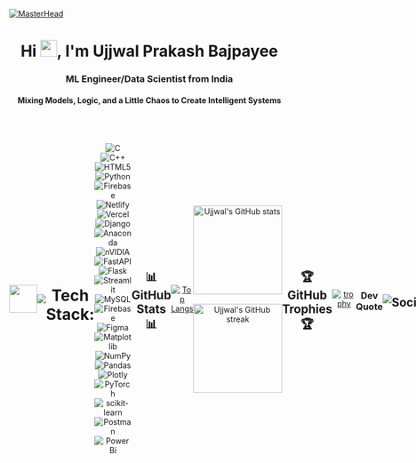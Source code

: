 [![MasterHead](https://github.blog/wp-content/uploads/2020/12/102393310-07478b80-3f8d-11eb-84eb-392d555ebd29.png?resize=1200%2C530)](https://Mohit138928.io)
<h1 align="center">Hi <img src="https://em-content.zobj.net/source/animated-noto-color-emoji/356/waving-hand_1f44b.gif" width="30"/>, I'm Ujjwal Prakash Bajpayee</h1>
<h3 align="center">ML Engineer/Data Scientist from India</h3>
<h4 align="center">Mixing Models, Logic, and a Little Chaos to Create Intelligent Systems</h4>


<div align="center" style="display:flex;flex-direction:row;align-items:center">
</p>
<img style="max-height: inherit; height:50px; "src="https://media.giphy.com/media/WUlplcMpOCEmTGBtBW/giphy.gif" >


![](https://komarev.com/ghpvc/?username=Ujjwal-Bajpayee)

#  Tech Stack:
![C](https://img.shields.io/badge/c-%2300599C.svg?style=plastic&logo=c&logoColor=white) ![C++](https://img.shields.io/badge/c++-%2300599C.svg?style=plastic&logo=c%2B%2B&logoColor=white) ![HTML5](https://img.shields.io/badge/html5-%23E34F26.svg?style=plastic&logo=html5&logoColor=white) ![Python](https://img.shields.io/badge/python-3670A0?style=plastic&logo=python&logoColor=ffdd54) ![Firebase](https://img.shields.io/badge/firebase-%23039BE5.svg?style=plastic&logo=firebase) ![Netlify](https://img.shields.io/badge/netlify-%23000000.svg?style=plastic&logo=netlify&logoColor=#00C7B7) ![Vercel](https://img.shields.io/badge/vercel-%23000000.svg?style=plastic&logo=vercel&logoColor=white) ![Django](https://img.shields.io/badge/django-%23092E20.svg?style=plastic&logo=django&logoColor=white) ![Anaconda](https://img.shields.io/badge/Anaconda-%2344A833.svg?style=plastic&logo=anaconda&logoColor=white) ![nVIDIA](https://img.shields.io/badge/cuda-000000.svg?style=plastic&logo=nVIDIA&logoColor=green) ![FastAPI](https://img.shields.io/badge/FastAPI-005571?style=plastic&logo=fastapi) ![Flask](https://img.shields.io/badge/flask-%23000.svg?style=plastic&logo=flask&logoColor=white) ![Streamlit](https://img.shields.io/badge/Streamlit-%23FE4B4B.svg?style=plastic&logo=streamlit&logoColor=white) ![MySQL](https://img.shields.io/badge/mysql-4479A1.svg?style=plastic&logo=mysql&logoColor=white) ![Firebase](https://img.shields.io/badge/firebase-a08021?style=plastic&logo=firebase&logoColor=ffcd34) ![Figma](https://img.shields.io/badge/figma-%23F24E1E.svg?style=plastic&logo=figma&logoColor=white) ![Matplotlib](https://img.shields.io/badge/Matplotlib-%23ffffff.svg?style=plastic&logo=Matplotlib&logoColor=black) ![NumPy](https://img.shields.io/badge/numpy-%23013243.svg?style=plastic&logo=numpy&logoColor=white) ![Pandas](https://img.shields.io/badge/pandas-%23150458.svg?style=plastic&logo=pandas&logoColor=white) ![Plotly](https://img.shields.io/badge/Plotly-%233F4F75.svg?style=plastic&logo=plotly&logoColor=white) ![PyTorch](https://img.shields.io/badge/PyTorch-%23EE4C2C.svg?style=plastic&logo=PyTorch&logoColor=white) ![scikit-learn](https://img.shields.io/badge/scikit--learn-%23F7931E.svg?style=plastic&logo=scikit-learn&logoColor=white) ![Postman](https://img.shields.io/badge/Postman-FF6C37?style=plastic&logo=postman&logoColor=white) ![Power Bi](https://img.shields.io/badge/power_bi-F2C811?style=plastic&logo=powerbi&logoColor=black)
## 📊 GitHub Stats 📊

[![Top Langs](https://github-readme-stats.vercel.app/api/top-langs/?username=Ujjwal-Bajpayee&layout=compact&theme=midnight-purple)](https://github.com/Ujjwal-Bajpayee/github-readme-stats)

<p >
    <img src="https://github-readme-stats.vercel.app/api?username=Ujjwal-Bajpayee&show_icons=true&theme=midnight-purple" alt="Ujjwal's GitHub stats" height="160"> 
    &nbsp; &nbsp; 
    <img src="https://github-readme-streak-stats.herokuapp.com?user=Ujjwal-Bajpayee&theme=midnight-purple" alt="Ujjwal's GitHub streak" height="160">
</p>

<br> <be>


## 🏆 GitHub Trophies 🏆

[![trophy](https://github-profile-trophy.vercel.app/?username=Ujjwal-Bajpayee&theme=darkhub&row=2&column=3&margin-w=20&margin-h=20)](https://github.com/Ujjwal-Bajpayee/github-profile-trophy)


###  Dev Quote
![](https://quotes-github-readme.vercel.app/api?type=horizontal&theme=radical)


## Socials:
<p align="center">
  <a href="https://www.linkedin.com/in/ujjwal-bajpayee/">
    <img src="https://bentos.jkominovic.dev/api/v1/bento-cards?url=https%3A%2F%2Fwww.linkedin.com%2Fin%2Fujjwal-bajpayee%2F&subtitle=%40ujjwal-bajpayee&size=square&rounded=24" alt="LinkedIn" width="150">
  </a>&nbsp;&nbsp;&nbsp;

  <a href="mailto:ujjwalprakash02@gmail.com">
  <img src="https://bentos.jkominovic.dev/api/v1/bento-cards?url=ujjwalprakash02%40gmail.com&subtitle=ujjwalprakash02@gmail.com&size=square&rounded=24" alt="Email" width="150">
</a>

  <a href="https://discordapp.com/users/ujjwal_bajpayee">
    <img src="https://bentos.jkominovic.dev/api/v1/bento-cards?url=https%3A%2F%2Fdiscordapp.com%2Fusers%2Fujjwal_bajpayee&subtitle=%40ujjwal_bajpayee&size=square&rounded=24" alt="Discord" width="150">
  </a>&nbsp;&nbsp;&nbsp;

  <a href="https://github.com/Ujjwal-Bajpayee">
    <img src="https://bentos.jkominovic.dev/api/v1/bento-cards?url=https%3A%2F%2Fgithub.com%2FUjjwal-Bajpayee&subtitle=%2FUjjwal-Bajpayee&size=square&rounded=24" alt="GitHub" width="150">
  </a>
</p>

<div align="center">
  <img src="https://user-images.githubusercontent.com/74038190/212284115-f47cd8ff-2ffb-4b04-b5bf-4d1c14c0247f.gif" width="100%">
  
  ### 💖 Thanks for visiting! Let's connect and build something amazing! 🚀
  
  <img src="https://raw.githubusercontent.com/Trilokia/Trilokia/379277808c61ef204768a61bbc5d25bc7798ccf1/bottom_header.svg" width="100%"/>
</div>

[![](https://visitcount.itsvg.in/api?id=Ujjwal-Bajpayee&icon=0&color=0)](https://visitcount.itsvg.in)

<!-- Proudly created with GPRM ( https://gprm.itsvg.in ) -->

